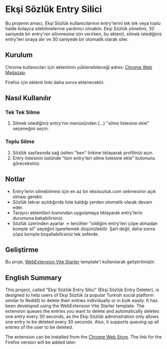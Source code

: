 # Ekşi Sözlük Entry Silici

Bu projenin amacı, Ekşi Sözlük kullanıcılarının entry'lerini tek tek veya toplu halde kolayca silebilmelerine yardımcı olmaktır. Ekşi Sözlük yönetimi, 30 saniyede bir entry'nin silinmesine izin verirken, bu eklenti, silmek istediğiniz entry'leri sıraya alır ve 30 saniyede bir otomatik olarak siler.

## Kurulum

Chrome kullanıcıları için eklentinin yüklenebileceği adres: [Chrome Web Mağazası](https://chrome.google.com/webstore/detail/ek%C5%9Fis%C3%B6zl%C3%BCk-entry-silici/mmomeigkfemlkoibogenkdijibpdjnpi)

Firefox için eklenti linki daha sonra eklenecektir.

## Nasıl Kullanılır

### Tek Tek Silme

1. Silmek istediğiniz entry'nin menüsünden (...) "silme listesine ekle" seçeneğini seçin.

### Toplu Silme

1. Sözlük sayfasında sağ üstten "ben" linkine tıklayarak profilinizi açın.
2. Entry listesinin üstünde "tüm entry'leri silme listesine ekle" butonunu göreceksiniz.

## Notlar

- Entry'lerin silinebilmesi için en az bir eksisozluk.com sekmesinin açık olması gerekir.
- Sözlük tekrar açıldığında liste kaldığı yerden otomatik olarak devam eder.
- Tarayıcı eklentileri kısmından uygulamaya tıklayarak entry'lerin durumuna bakabilirsiniz.
- Sözlük üzerinden ayarlar -> tercihler "sildiğim entry'leri çöpe atmadan komple sil" seçeğini işaretlemek düşünülebilir. Şart değil, daha sonra çöpü komple boşaltabilirsiniz tek seferde.

## Geliştirme

Bu proje, [WebExtension Vite Starter](https://github.com/antfu/vitesse-webext) template'i kullanılarak geliştirilmiştir.

## English Summary

This project, called "Ekşi Sözlük Entry Silici" (Ekşi Sözlük Entry Deleter), is designed to help users of Ekşi Sözlük (a popular Turkish social platform similar to Reddit) to delete their entries individually or in bulk easily. It has been developed using the WebExtension Vite Starter template. The extension queues the entries you want to delete and automatically deletes one entry every 30 seconds, as the Ekşi Sözlük administration only allows one entry to be deleted every 30 seconds. Also, it supports queuing up all entries of the user to be deleted.

The extension can be installed from the [Chrome Web Store](https://chrome.google.com/webstore/detail/ek%C5%9Fis%C3%B6zl%C3%BCk-entry-silici/mmomeigkfemlkoibogenkdijibpdjnpi). The link for the Firefox version will be added later.



